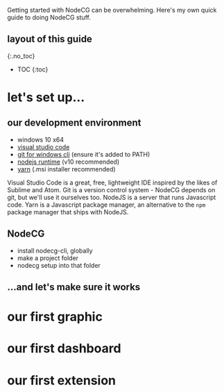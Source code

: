 Getting started with NodeCG can be overwhelming.
Here's my own quick guide to doing NodeCG stuff.

## layout of this guide
{:.no_toc}
* TOC
{:toc}

# let's set up...
## our development environment
* windows 10 x64
* [visual studio code](https://code.visualstudio.com)
* [git for windows cli](https://git-scm.com/downloads) (ensure it's added to PATH)
* [nodejs runtime](https://nodejs.org) (v10 recommended)
* [yarn](https://yarnpkg.com) (.msi installer recommended)

Visual Studio Code is a great, free, lightweight IDE inspired by the likes of Sublime and Atom.
Git is a version control system - NodeCG depends on git, but we'll use it ourselves too.
NodeJS is a server that runs Javascript code.
Yarn is a Javascript package manager, an alternative to the `npm` package manager that ships with NodeJS.

## NodeCG
* install nodecg-cli, globally
* make a project folder
* nodecg setup into that folder

## ...and let's make sure it works

# our first graphic

# our first dashboard

# our first extension
